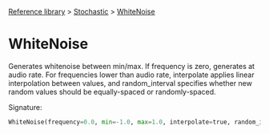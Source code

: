 [Reference library](../index.md) > [Stochastic](index.md) > [WhiteNoise](whitenoise.md)

# WhiteNoise

Generates whitenoise between min/max. If frequency is zero, generates at audio rate. For frequencies lower than audio rate, interpolate applies linear interpolation between values, and random_interval specifies whether new random values should be equally-spaced or randomly-spaced.

Signature:
```python
WhiteNoise(frequency=0.0, min=-1.0, max=1.0, interpolate=true, random_interval=true, reset=None)
```
